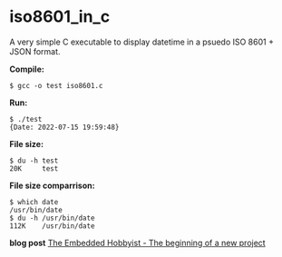 # iso8601_in_c

A very simple C executable to display datetime in a psuedo ISO 8601 + JSON format.

**Compile:**
```
$ gcc -o test iso8601.c
```

**Run:**
```
$ ./test
{Date: 2022-07-15 19:59:48}
```
**File size:**
```
$ du -h test
20K     test
```
**File size comparrison:**
```
$ which date
/usr/bin/date
$ du -h /usr/bin/date
112K    /usr/bin/date
```
**blog post** [The Embedded Hobbyist - The beginning of a new project](https://www.embeddedhobbyist.com/2022/07/15/the-beginning-of-a-new-project/)
